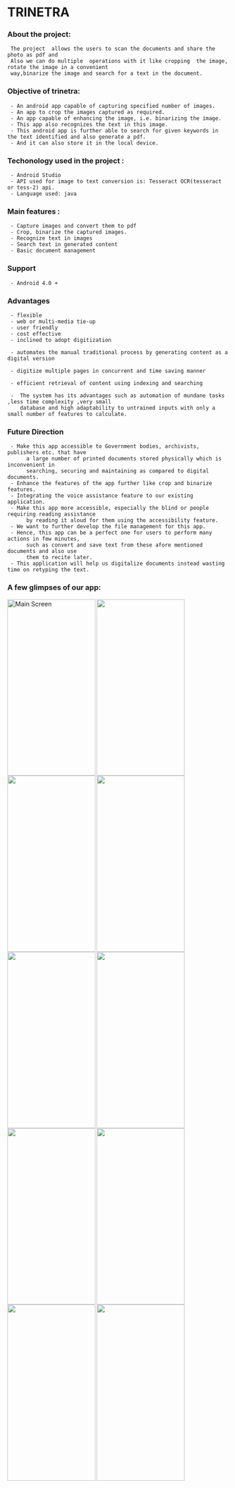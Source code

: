 # TRINETRA
### About the project:

     The project  allows the users to scan the documents and share the photo as pdf and
     Also we can do multiple  operations with it like cropping  the image, rotate the image in a convenient
     way,binarize the image and search for a text in the document.
    
### Objective of trinetra:

     - An android app capable of capturing specified number of images.
     - An app to crop the images captured as required.
     - An app capable of enhancing the image, i.e. binarizing the image.
     - This app also recognizes the text in this image.
     - This android app is further able to search for given keywords in the text identified and also generate a pdf.
     - And it can also store it in the local device.

    
### Techonology used in the project :
     
     - Android Studio
     - API used for image to text conversion is: Tesseract OCR(tesseract  or tess-2) api.
     - Language used: java 

### Main features :
       
     - Capture images and convert them to pdf
     - Crop, binarize the captured images.
     - Recognize text in images
     - Search text in generated content
     - Basic document management
      
 ### Support

     - Android 4.0 +

 ### Advantages

     - flexible
     - web or multi-media tie-up
     - user friendly
     - cost effective
     - inclined to adopt digitization
     
     - automates the manual traditional process by generating content as a digital version
     
     - digitize multiple pages in concurrent and time saving manner
     
     - efficient retrieval of content using indexing and searching
     
     -  The system has its advantages such as automation of mundane tasks ,less time complexity ,very small
        database and high adaptability to untrained inputs with only a small number of features to calculate.
        
### Future Direction

     - Make this app accessible to Government bodies, archivists, publishers etc. that have 
          a large number of printed documents stored physically which is inconvenient in 
          searching, securing and maintaining as compared to digital documents.
     - Enhance the features of the app further like crop and binarize features.
     - Integrating the voice assistance feature to our existing application. 
     - Make this app more accessible, especially the blind or people requiring reading assistance
          by reading it aloud for them using the accessibility feature.
     - We want to further develop the file management for this app.
     - Hence, this app can be a perfect one for users to perform many actions in few minutes,
          such as convert and save text from these afore mentioned documents and also use
          them to recite later.
     - This application will help us digitalize documents instead wasting time on retyping the text.

       
 ### A few glimpses of our app:  


   <img src="https://user-images.githubusercontent.com/69350514/99569632-df4d2280-29f6-11eb-899f-e9a99b66e9a3.png" align="left" width="200" height="400" alt="Main Screen" />
   
   <img src="https://user-images.githubusercontent.com/69350514/99569639-e2e0a980-29f6-11eb-93c0-9d4338f85786.png" align="left" width="200" height="400" />
   
   <img src="https://user-images.githubusercontent.com/69350514/99569645-e4aa6d00-29f6-11eb-91bc-9976450536d8.png" align="left" width="200" height="400" />
   
   <img src="https://user-images.githubusercontent.com/69350514/99569655-e8d68a80-29f6-11eb-853d-bf53a8d425fd.png" align="left" width="200" height="400" />
   
   <img src="https://user-images.githubusercontent.com/69378318/99492736-1c33fd80-2994-11eb-9dc0-4ad053a457e3.png" align="left" width="200" height="400" />
   
   <img src="https://user-images.githubusercontent.com/69378318/99492760-2524cf00-2994-11eb-9a3d-c33f41abd592.png" align="left" width="200" height="400" />
   
   <img src="https://user-images.githubusercontent.com/69378318/99492765-281fbf80-2994-11eb-9b59-05355c3a74f0.png" align="left" width="200" height="400" />
   
   <img src="https://user-images.githubusercontent.com/69378318/99492780-2eae3700-2994-11eb-9ca7-c4836cfd1a1e.png" align="left" width="200" height="400" />
   
   <img src="https://user-images.githubusercontent.com/69378318/99492775-2bb34680-2994-11eb-8464-c2e636816ffa.png" align="left" width="200" height="400" />   
   
   <img src="https://user-images.githubusercontent.com/69378318/99492789-31a92780-2994-11eb-80df-42f762013d77.png" align="left" width="200" height="400" />
   
  


  
  



   
   


   




